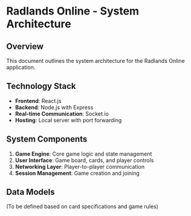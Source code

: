 # Radlands Online - System Architecture

## Overview
This document outlines the system architecture for the Radlands Online application.

## Technology Stack
- **Frontend**: React.js
- **Backend**: Node.js with Express
- **Real-time Communication**: Socket.io
- **Hosting**: Local server with port forwarding

## System Components
1. **Game Engine**: Core game logic and state management
2. **User Interface**: Game board, cards, and player controls
3. **Networking Layer**: Player-to-player communication
4. **Session Management**: Game creation and joining

## Data Models
(To be defined based on card specifications and game rules)
